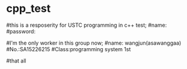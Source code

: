 # cpp_test

#this is a resposerity for USTC programming in c++ test;
#name:
#password:

#I'm the only worker in this group now;
#name: wangjun(asawanggaa)
#No.:SA15226215
#Class:programming system 1st

#that all
